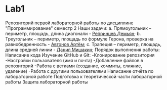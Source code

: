 # Lab1
Репозиторий первой лабораторной работы по дисциплине "Программирование" семестр 2
Наши задачи:
a. Прямоугольник – периметр, площадь, длина диагонали - <ins>Репринцев Демьян</ins>;
b. Треугольник – периметр, площадь по формуле Герона, проверка на равнобедренность - <ins>Автонов Артём</ins>;
c. Трапеция – периметр, площадь, длина средней линии - <ins>Данил Мишакин</ins>;
Порядок выполнения работы:
Написание кода
Изучение GitHub и Git:
-Клонирование репозитория
-Настройки пользователя (имя и почта)
-Добавление файлов в репозиторий
-Работа с ветками (создание, коммиты, слияние, удаление)
-Работа с другими пользователями
Написание отчёта по лабораторной работе
Подготовка к теоретической части лабораторной работы
Защита лабораторной работы
